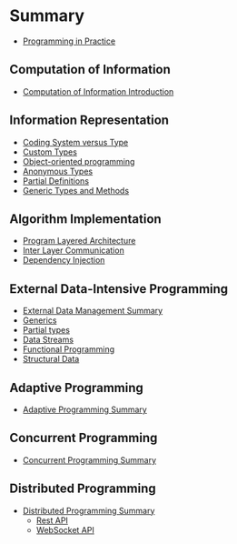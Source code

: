 # Summary

* [Programming in Practice](README.md)

## Computation of Information

* [Computation of Information Introduction](InformationComputation/README.md)

## Information Representation

* [Coding System versus Type](InformationComputation/CodingVType/README.md)
* [Custom Types](InformationComputation/CustomTypes/README.md)
* [Object-oriented programming](InformationComputation/ObjectOrientedProgramming/README.md)
* [Anonymous Types](InformationComputation/AnonymousTypes/README.md)
* [Partial Definitions](InformationComputation/PartialDefinitions/README.md)
* [Generic Types and Methods](InformationComputation/GenericClassesMethods/README.md)

## Algorithm Implementation

* [Program Layered Architecture](InformationComputation/LayeredArchitecture/README.md)
* [Inter Layer Communication](InformationComputation/LayersCommunication/README.md)
* [Dependency Injection](InformationComputation/DependencyInjection/README.md)

## External Data-Intensive Programming

* [External Data Management Summary](ExDataManagement/README.md)
* [Generics](ExDataManagement/P02.DataSemantics/DataSemantics/Generics/Generics.md)
* [Partial types](ExDataManagement/P02.DataSemantics/DataSemantics/Partials/README.md)
* [Data Streams](ExDataManagement/P03.DataStreams/README.md)
* [Functional Programming](ExDataManagement/P04.FunctionalProgramming/FunctionalProgramming/Readme.md)
* [Structural Data](ExDataManagement/P05.StructuralData/README.md)
<!-- * [Data Semantics](ExDataManagement/P02.DataSemantics/DataSemantics/README.md) -->
<!-- * [Graphical Data](ExDataManagement/P06.GraphicalData/Readme.md) -->

## Adaptive Programming

* [Adaptive Programming Summary](AdaptiveProgramming/README.md)
<!-- * [Composition](AdaptiveProgramming/Composition/README.md) -->

## Concurrent Programming

* [Concurrent Programming Summary](ConcurrentProgramming/README.md)

## Distributed Programming

* [Distributed Programming Summary](DistributedProgramming/README.md)
  * [Rest API](DistributedProgramming/ClientServerCommunication/RESTAPI/README.md)
  * [WebSocket API](DistributedProgramming/ClientServerCommunication/WebSocketAPI/README.md)
